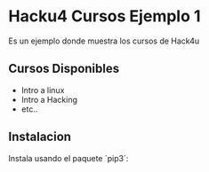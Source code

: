 # Hacku4 Cursos Ejemplo 1

Es un ejemplo donde muestra los cursos de Hack4u

## Cursos Disponibles

- Intro a linux
- Intro a Hacking
- etc..

## Instalacion

Instala usando el paquete ´pip3´:


